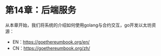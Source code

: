 # 第14章：后端服务

从本章开始，我们将系统的介绍如何使用golang与合约交互，go开发以太坊资源：

- EN：https://goethereumbook.org/en/
- CN：https://goethereumbook.org/zh/